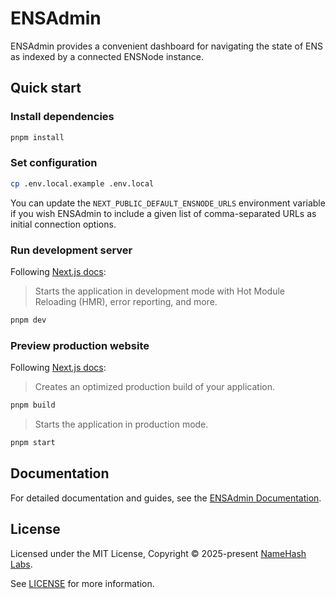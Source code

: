 # ENSAdmin

ENSAdmin provides a convenient dashboard for navigating the state of ENS as indexed by a connected ENSNode instance.

## Quick start

### Install dependencies

```bash
pnpm install
```

### Set configuration

```bash
cp .env.local.example .env.local
```

You can update the `NEXT_PUBLIC_DEFAULT_ENSNODE_URLS` environment variable if you wish ENSAdmin to include a given list of comma-separated URLs as initial connection options.

### Run development server

Following [Next.js docs](https://nextjs.org/docs/pages/api-reference/cli/next#next-dev-options):
> Starts the application in development mode with Hot Module Reloading (HMR), error reporting, and more.

```bash
pnpm dev
```

### Preview production website

Following [Next.js docs](https://nextjs.org/docs/pages/api-reference/cli/next#next-build-options):

> Creates an optimized production build of your application.

```bash
pnpm build
```

> Starts the application in production mode.

```bash
pnpm start
```

## Documentation

For detailed documentation and guides, see the [ENSAdmin Documentation](https://ensnode.io/ensadmin).

## License

Licensed under the MIT License, Copyright © 2025-present [NameHash Labs](https://namehashlabs.org).

See [LICENSE](./LICENSE) for more information.

